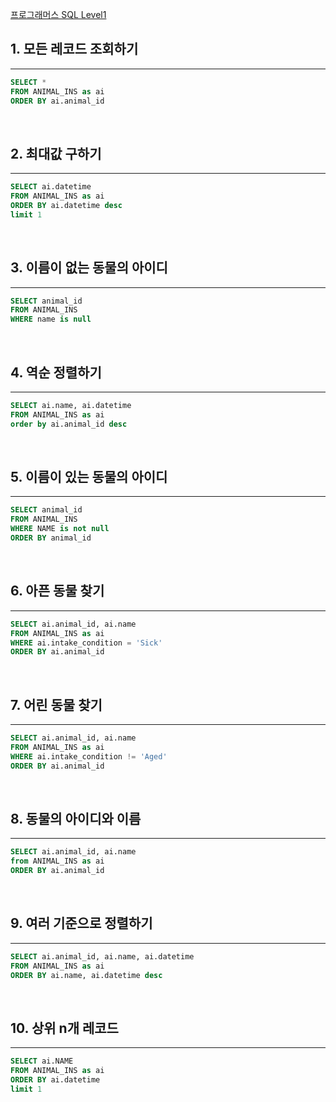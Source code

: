 
[프로그래머스 SQL Level1](https://programmers.co.kr/learn/challenges?tab=all_challenges)

## 1. 모든 레코드 조회하기
---
```sql
SELECT * 
FROM ANIMAL_INS as ai 
ORDER BY ai.animal_id
```
<br>

## 2. 최대값 구하기
---
```sql
SELECT ai.datetime 
FROM ANIMAL_INS as ai 
ORDER BY ai.datetime desc 
limit 1
```
<br>

## 3. 이름이 없는 동물의 아이디
---
```sql
SELECT animal_id 
FROM ANIMAL_INS 
WHERE name is null
```
<br>

## 4. 역순 정렬하기
---
```sql
SELECT ai.name, ai.datetime 
FROM ANIMAL_INS as ai
order by ai.animal_id desc
```
<br>

## 5. 이름이 있는 동물의 아이디
---
```sql
SELECT animal_id
FROM ANIMAL_INS
WHERE NAME is not null
ORDER BY animal_id
```
<br>

## 6. 아픈 동물 찾기
---
```sql
SELECT ai.animal_id, ai.name
FROM ANIMAL_INS as ai
WHERE ai.intake_condition = 'Sick'
ORDER BY ai.animal_id
```
<br>

## 7. 어린 동물 찾기
---
```sql
SELECT ai.animal_id, ai.name
FROM ANIMAL_INS as ai
WHERE ai.intake_condition != 'Aged'
ORDER BY ai.animal_id
```
<br>

## 8. 동물의 아이디와 이름
---
```sql
SELECT ai.animal_id, ai.name
from ANIMAL_INS as ai
ORDER BY ai.animal_id
```
<br>

## 9. 여러 기준으로 정렬하기
---
```sql
SELECT ai.animal_id, ai.name, ai.datetime
FROM ANIMAL_INS as ai
ORDER BY ai.name, ai.datetime desc
```
<br>

## 10. 상위 n개 레코드
---
```sql
SELECT ai.NAME 
FROM ANIMAL_INS as ai
ORDER BY ai.datetime
limit 1
```
<br>
